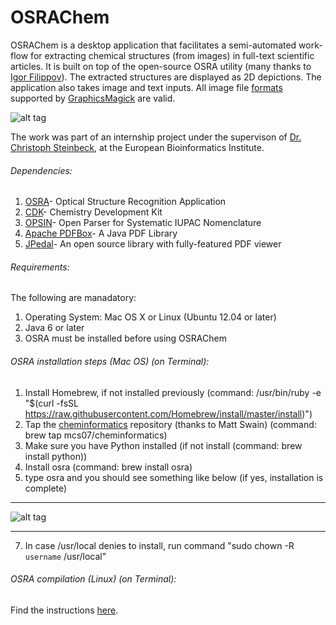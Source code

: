 OSRAChem
========

OSRAChem is a desktop application that facilitates a semi-automated work-flow for extracting chemical structures (from images) in full-text scientific articles. It is built on top of the open-source OSRA utility (many thanks to [Igor Filippov](https://cactus.nci.nih.gov/osra/)). The extracted structures are displayed as 2D depictions. The application also takes image and text inputs. All image file [formats](http://www.graphicsmagick.org/formats.html) supported by [GraphicsMagick](http://www.graphicsmagick.org/) are valid.

![alt tag](http://oi57.tinypic.com/308fsjo.jpg)

The work was part of an internship project under the supervison of [Dr. Christoph Steinbeck](https://cheminf.uni-jena.de/members/steinbeck/), at the European Bioinformatics Institute.

###### Dependencies:

1. [OSRA](https://cactus.nci.nih.gov/osra/)- Optical Structure Recognition Application
2. [CDK](http://sourceforge.net/projects/cdk/)- Chemistry Development Kit
3. [OPSIN](opsin.ch.cam.ac.uk)- Open Parser for Systematic IUPAC Nomenclature
4. [Apache PDFBox](http://pdfbox.apache.org/)- A Java PDF Library
5. [JPedal](http://sourceforge.net/projects/jpedal/)- An open source library with fully-featured PDF viewer

###### Requirements:
The following are manadatory:

1. Operating System: Mac OS X or Linux (Ubuntu 12.04 or later)
2. Java 6 or later
3. OSRA must be installed before using OSRAChem

###### OSRA installation steps (Mac OS) (on Terminal):

1. Install Homebrew, if not installed previously (command: /usr/bin/ruby -e "$(curl -fsSL https://raw.githubusercontent.com/Homebrew/install/master/install)")
2. Tap the [cheminformatics](https://github.com/mcs07/homebrew-cheminformatics) repository (thanks to Matt Swain) (command: brew tap mcs07/cheminformatics)
3. Make sure you have Python installed (if not install (command: brew install python))
4. Install osra (command: brew install osra)
5. type osra and you should see something like below (if yes, installation is complete)
******************************************************************************************************
![alt tag](http://i41.tinypic.com/121v582.png)
******************************************************************************************************
7. In case /usr/local denies to install, run command "sudo chown -R `username` /usr/local"

###### OSRA compilation (Linux) (on Terminal):

Find the instructions [here](https://cactus.nci.nih.gov/osra/).
